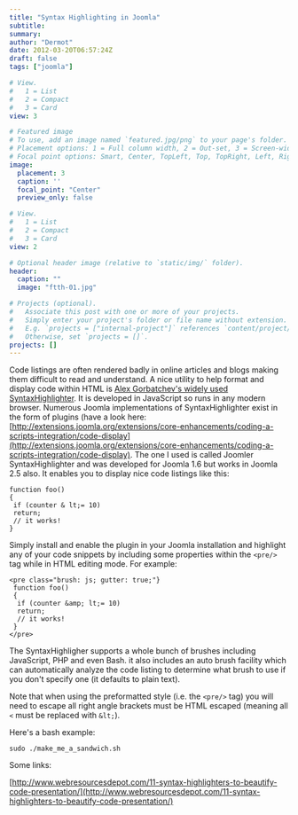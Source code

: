 ```yaml
---
title: "Syntax Highlighting in Joomla"
subtitle: 
summary: 
author: "Dermot"
date: 2012-03-20T06:57:24Z
draft: false
tags: ["joomla"]

# View.
#   1 = List
#   2 = Compact
#   3 = Card
view: 3

# Featured image
# To use, add an image named `featured.jpg/png` to your page's folder.
# Placement options: 1 = Full column width, 2 = Out-set, 3 = Screen-width
# Focal point options: Smart, Center, TopLeft, Top, TopRight, Left, Right, BottomLeft, Bottom, BottomRight
image:
  placement: 3
  caption: ''
  focal_point: "Center"
  preview_only: false

# View.
#   1 = List
#   2 = Compact
#   3 = Card
view: 2

# Optional header image (relative to `static/img/` folder).
header:
  caption: ""
  image: "ftth-01.jpg"

# Projects (optional).
#   Associate this post with one or more of your projects.
#   Simply enter your project's folder or file name without extension.
#   E.g. `projects = ["internal-project"]` references `content/project/deep-learning/index.md`.
#   Otherwise, set `projects = []`.
projects: []
---
```


Code listings are often rendered badly in online articles and blogs making them difficult to read and understand. A nice utility to help format and display code within HTML is [Alex Gorbatchev's widely used SyntaxHighlighter](http://alexgorbatchev.com/SyntaxHighlighter/). It is developed in JavaScript so runs in any modern browser. Numerous Joomla implementations of SyntaxHighlighter exist in the form of plugins (have a look here: [http://extensions.joomla.org/extensions/core-enhancements/coding-a-scripts-integration/code-display](http://extensions.joomla.org/extensions/core-enhancements/coding-a-scripts-integration/code-display). The one I used is called Joomler SyntaxHighlighter and was developed for Joomla 1.6 but works in Joomla 2.5 also. It enables you to display nice code listings like this:
```
function foo()
{
 if (counter & lt;= 10)
 return;
 // it works!
}
```
Simply install and enable the plugin in your Joomla installation and highlight any of your code snippets by including some properties within the `<pre/>` tag while in HTML editing mode. For example:
```
<pre class="brush: js; gutter: true;"}
 function foo()
 {
  if (counter &amp; lt;= 10)
  return;
  // it works!
 }
</pre>
```
The SyntaxHighligher supports a whole bunch of brushes including JavaScript, PHP and even Bash. it also includes an auto brush facility which can automatically analyze the code listing to determine what brush to use if you don't specify one (it defaults to plain text).

Note that when using the preformatted style (i.e. the `<pre/>` tag) you will need to escape all right angle brackets must be HTML escaped (meaning all `<` must be replaced with `&lt;`).

Here's a bash example:
```
sudo ./make_me_a_sandwich.sh
```
Some links:

[http://www.webresourcesdepot.com/11-syntax-highlighters-to-beautify-code-presentation/](http://www.webresourcesdepot.com/11-syntax-highlighters-to-beautify-code-presentation/)
